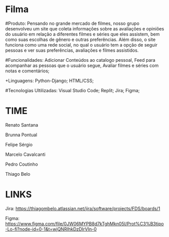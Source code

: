 # Filma
#Produto: Pensando no grande mercado de filmes, nosso grupo desenvolveu um site que coleta informações sobre as avaliações e opiniões do usuário em relação a diferentes filmes e séries que eles assistem, bem como suas escolhas de gênero e outras preferências. Além disso, o site funciona como uma rede social, no qual o usuário tem a opção de seguir pessoas e ver suas preferências, avaliações e filmes assistidos.                                          

#Funcionalidades: Adicionar Conteúdos ao catalogo pessoal, Feed para acompanhar as pessoas que o usuário segue, Avaliar filmes e séries com notas e comentários;

+Linguagens: 
Python-Django;
HTML/CSS;

#Tecnologias Ultilizadas: 
Visual Studio Code;
Replit;
Jira;
Figma;

# TIME 
Renato Santana

Brunna Pontual

Felipe Sérgio

Marcelo Cavalcanti

Pedro Coutinho

Thiago Belo

# LINKS
Jira:  https://thiagombelo.atlassian.net/jira/software/projects/FDS/boards/1

Figma: https://www.figma.com/file/0JW06MYPB8d7kTghMkn05I/Prot%C3%B3tipo-Lo-fi?node-id=0-1&t=wjQNRIhkDzDIrVIn-0
